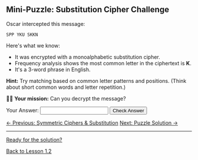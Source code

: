 ## Mini-Puzzle: Substitution Cipher Challenge

Oscar intercepted this message:

```
SPP YKU SKKN
```

Here's what we know:

*   It was encrypted with a monoalphabetic substitution cipher.
*   Frequency analysis shows the most common letter in the ciphertext is **K**.
*   It's a 3-word phrase in English.

**Hint:** Try matching based on common letter patterns and positions.
(Think about short common words and letter repetition.)

🕵️‍♀️ **Your mission:**
Can you decrypt the message?

<div>
  <label for="solutionInput">Your Answer:</label>
  <input type="text" id="solutionInput" name="solutionInput" size="20">
  <button onclick="checkSolution()">Check Answer</button>
  <p id="feedback" style="margin-top: 10px; font-weight: bold;"></p>
</div>

<div class="page-navigation">
    <a href="ch01_lesson1.2.html" class="prev">← Previous: Symmetric Ciphers & Substitution</a>
    <a href="ch01_lesson1.2_solution.html" class="next">Next: Puzzle Solution →</a>
</div>

<script src="../scripts/main.js"></script>

---

[Ready for the solution?](ch01_lesson1.2_solution.html) <!-- Link to the solution page -->

[Back to Lesson 1.2](ch01_lesson1.2.html)

<script>
function checkSolution() {
  const userAnswer = document.getElementById('solutionInput').value;
  const feedbackElement = document.getElementById('feedback');
  const correctAnswer = 'SEE YOU SOON';

  // Normalize answers (uppercase, trim whitespace)
  const normalizedUserAnswer = userAnswer.trim().toUpperCase();
  const normalizedCorrectAnswer = correctAnswer.trim().toUpperCase();

  if (normalizedUserAnswer === normalizedCorrectAnswer) {
    feedbackElement.textContent = 'Correct! 🎉';
    feedbackElement.style.color = 'green';
  } else {
    feedbackElement.textContent = 'Not quite, try again!';
    feedbackElement.style.color = 'red';
  }
}
</script>
